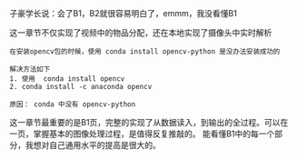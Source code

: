 子豪学长说：会了B1，B2就很容易明白了，emmm，我没看懂B1


这一章节不仅实现了视频中的物品分配，还在本地实现了摄像头中实时解析

```
在安装opencv包的时候，使用 conda install opencv-python 是没办法安装成功的

解决方法如下
1. 使用  conda install opencv
2. conda install -c anaconda opencv 

原因： conda 中没有 opencv-python

```

这一章节最重要的是B1页，完整的实现了从数据读入，到输出的全过程。可以在一页，掌握基本的图像处理过程，是值得反复推敲的。
能看懂B1中的每一个部分，我想对自己通用水平的提高是很大的。
